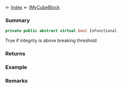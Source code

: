 ← [Index](Api-Index) ← [IMyCubeBlock](VRage.Game.ModAPI.Ingame.IMyCubeBlock)

### Summary

```csharp
private public abstract virtual bool IsFunctional
```

True if integrity is above breaking threshold

### Returns

### Example

### Remarks


